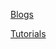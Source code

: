 <html lang="en">

<head>
	<meta charset="UTF-8">
	<meta http-equiv="X-UA-Compatible" content="IE=edge">
	<meta name="viewport" content="width=device-width, initial-scale=1.0">
	<link rel="icon"  type="image/png" href="/Resources/android-chrome-192x192.png">
	<title>Rajneesh</title>
</head>

<body>
	<p><a href="/Blogs/b.htm">Blogs</a></p>
	<p><a href="/Tutorials/t.htm">Tutorials</a></p>
</body>

</html>